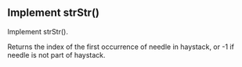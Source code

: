 ## Implement strStr()

Implement strStr().

Returns the index of the first occurrence of needle in haystack, or -1 if needle is not part of haystack.
